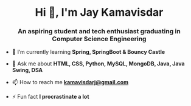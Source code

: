 <h1 align="center">Hi 👋, I'm Jay Kamavisdar</h1>
<h3 align="center">An aspiring student and tech enthusiast graduating in Computer Science Engineering</h3>

- 🌱 I’m currently learning **Spring, SpringBoot & Bouncy Castle**

- 💬 Ask me about **HTML, CSS, Python, MySQL, MongoDB, Java, Java Swing, DSA**

- 📫 How to reach me **kamavisdarj@gmail.com**

- ⚡ Fun fact **I procrastinate a lot**

<!---
jaykamavisdar/jaykamavisdar is a ✨ special ✨ repository because its `README.md` (this file) appears on your GitHub profile.
You can click the Preview link to take a look at your changes.
--->
